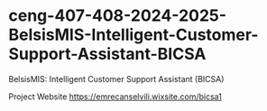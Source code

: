 # ceng-407-408-2024-2025-BelsisMIS-Intelligent-Customer-Support-Assistant-BICSA
BelsisMIS: Intelligent Customer Support Assistant (BICSA)

Project Website
    https://emrecanselvili.wixsite.com/bicsa1
